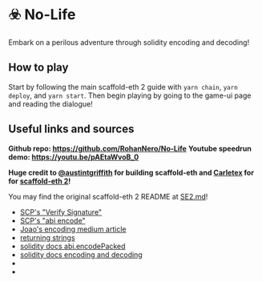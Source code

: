 # ☣️ No-Life

Embark on a perilous adventure through solidity encoding and decoding!

## How to play

Start by following the main scaffold-eth 2 guide with `yarn chain`, `yarn deploy`, and `yarn start`. Then begin playing by going to the game-ui page and reading the dialogue!

## Useful links and sources

**Github repo: https://github.com/RohanNero/No-Life**
**Youtube speedrun demo: https://youtu.be/pAEtaWvoB_0**

**Huge credit to [@austintgriffith](https://github.com/austintgriffith) for building scaffold-eth and [Carletex](https://github.com/carletex) for for [scaffold-eth 2](https://github.com/scaffold-eth/se-2)!**

You may find the original scaffold-eth 2 README at [SE2.md](SE2.md)!

- [SCP's "Verify Signature"](https://www.youtube.com/watch?v=vYwYe-Gv_XI)
- [SCP's "abi encode"](https://solidity-by-example.org/abi-encode/)
- [Joao's encoding medium article](https://medium.com/coinmonks/abi-encode-and-decode-using-solidity-2d372a03e110)
- [returning strings](https://solidity-kr.readthedocs.io/ko/latest/frequently-asked-questions.html)
- [solidity docs abi.encodePacked](https://docs.soliditylang.org/en/v0.8.11/abi-spec.html?highlight=encodepacked#non-standard-packed-mode)
- [solidity docs encoding and decoding](https://docs.soliditylang.org/en/v0.8.19/units-and-global-variables.html#abi-encoding-and-decoding-functions)
- []()
- []()

